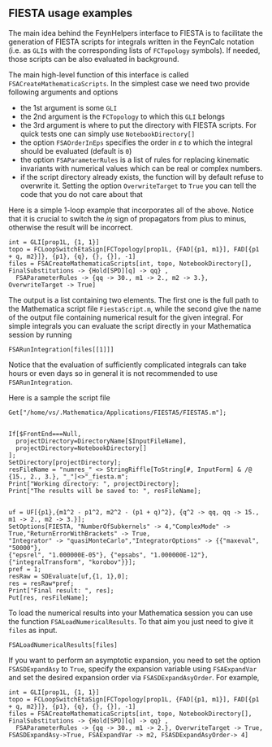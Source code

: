 ## FIESTA usage examples

The main idea behind the FeynHelpers interface to FIESTA is to facilitate the generation of FIESTA scripts for integrals written in the FeynCalc notation (i.e. as `GLI`s with the corresponding lists of `FCTopology` symbols). If needed, those scripts can be also evaluated in background.

The main high-level function of this interface is called `FSACreateMathematicaScripts`. In the simplest case we need two provide following arguments and options

- the 1st argument is some `GLI`
- the 2nd argument is the `FCTopology` to which this `GLI` belongs
- the 3rd argument is where to put the directory with FIESTA scripts. For quick tests one can simply use `NotebookDirectory[]`
- the option `FSAOrderInEps` specifies the order in $\varepsilon$ to which the integral should be evaluated (default is `0`)
- the option `FSAParameterRules` is a list of rules for replacing kinematic invariants with numerical values which can be real or complex numbers.
- if the script directory already exists, the function will by default refuse to overwrite it. Setting the option `OverwriteTarget` to `True` you can tell the code that you do not care about that

Here is a simple 1-loop example that incorporates all of the above. Notice that it is crucial to switch the $i \eta$ sign of propagators from plus to minus, otherwise the result will be incorrect.

```
int = GLI[prop1L, {1, 1}]
topo = FCLoopSwitchEtaSign[FCTopology[prop1L, {FAD[{p1, m1}], FAD[{p1 + q, m2}]}, {p1}, {q}, {}, {}], -1]
files = FSACreateMathematicaScripts[int, topo, NotebookDirectory[], FinalSubstitutions -> {Hold[SPD][q] -> qq} , 
  FSAParameterRules -> {qq -> 30., m1 -> 2., m2 -> 3.}, OverwriteTarget -> True]
```

The output is a list containing two elements. The first one is the full path to the Mathematica script file `FiestaScript.m`, while the second give the name of the output file containing numerical result for the given integral. For simple integrals you can evaluate the script directly in your Mathematica session by running

```
FSARunIntegration[files[[1]]]
```
Notice that the evaluation of sufficiently complicated integrals can take hours or even days so in general it is not recommended to use 
`FSARunIntegration`.

Here is a sample the script file

```
Get["/home/vs/.Mathematica/Applications/FIESTA5/FIESTA5.m"];


If[$FrontEnd===Null,
  projectDirectory=DirectoryName[$InputFileName],
  projectDirectory=NotebookDirectory[]
];
SetDirectory[projectDirectory];
resFileName = "numres_" <> StringRiffle[ToString[#, InputForm] & /@ {15., 2., 3.}, "_"]<>"_fiesta.m";
Print["Working directory: ", projectDirectory];
Print["The results will be saved to: ", resFileName];


uf = UF[{p1},{m1^2 - p1^2, m2^2 - (p1 + q)^2}, {q^2 -> qq, qq -> 15., m1 -> 2., m2 -> 3.}];
SetOptions[FIESTA, "NumberOfSubkernels" -> 4,"ComplexMode" -> True,"ReturnErrorWithBrackets" -> True,
"Integrator" -> "quasiMonteCarlo","IntegratorOptions" -> {{"maxeval", "50000"}, 
{"epsrel", "1.000000E-05"}, {"epsabs", "1.000000E-12"}, {"integralTransform", "korobov"}}];
pref = 1;
resRaw = SDEvaluate[uf,{1, 1},0];
res = resRaw*pref;
Print["Final result: ", res];
Put[res, resFileName];
```

To load the numerical results into your Mathematica session you can use the function `FSALoadNumericalResults`. To that aim you just need to give it `files` as input.

```
FSALoadNumericalResults[files]
```

If you want to perform an asymptotic expansion, you need to set the option `FSASDExpandAsy` to `True`, specify the expansion variable using `FSAExpandVar` and set the desired expansion order via `FSASDExpandAsyOrder`. For example,

```
int = GLI[prop1L, {1, 1}]
topo = FCLoopSwitchEtaSign[FCTopology[prop1L, {FAD[{p1, m1}], FAD[{p1 + q, m2}]}, {p1}, {q}, {}, {}], -1]
files = FSACreateMathematicaScripts[int, topo, NotebookDirectory[], FinalSubstitutions -> {Hold[SPD][q] -> qq} , 
  FSAParameterRules -> {qq -> 30., m1 -> 2.}, OverwriteTarget -> True, FSASDExpandAsy->True, FSAExpandVar -> m2, FSASDExpandAsyOrder-> 4]
```